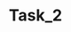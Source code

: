 ﻿---
title: Task_2
description: This is my 2nd card
issue: 30
status: Backlog
size: S
estimate: 20
devHours: 12
qaHours: 4
plannedStart: '2025-09-01'
plannedEnd: '2025-09-10'
actualStart: '2025-09-01'
actualEnd: '2025-09-01'
assignees:
  - sctgithub
labels:
  - bug
priority: Critical
sprint: Sprint 1
relationships: null
comments:
  - If you pull changes that include updated commentHistory, the script will see
    those and won't repost existing comments
commentHistory: []
---

